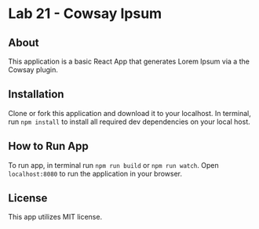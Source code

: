 # Lab 21 - Cowsay Ipsum

## About

This application is a basic React App that generates Lorem Ipsum via a the Cowsay plugin.

## Installation

Clone or fork this application and download it to your localhost.  In terminal, run ```npm install``` to install all required dev dependencies on your local host.

## How to Run App

To run app, in terminal run ```npm run build``` or ```npm run watch```.  Open ```localhost:8080``` to run the application in your browser.

## License

This app utilizes MIT license.
